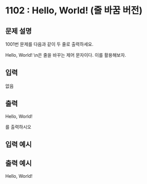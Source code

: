 # 1102 : Hello, World! (줄 바꿈 버전)
  
## 문제 설명      
1001번 문제를 다음과 같이 두 줄로 출력하세요.

Hello,
World!
\n은 줄을 바꾸는 제어 문자이다. 이를 활용해보자.

## 입력
없음

## 출력
Hello,
World!

를 출력하시오

## 입력 예시   

## 출력 예시
Hello,
World!